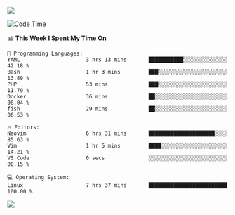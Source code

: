 <!-- [![Top Langs](https://github-readme-stats.vercel.app/api/top-langs/?username=gagahsyuja&theme=dracula&hide_border=true&border_radius=7)](https://github.com/anuraghazra/github-readme-stats) -->

![](https://komarev.com/ghpvc/?username=gagahsyuja&color=orange)

<!--START_SECTION:waka-->
![Code Time](http://img.shields.io/badge/Code%20Time-1%2C545%20hrs%2037%20mins-blue)

📊 **This Week I Spent My Time On** 

```text
💬 Programming Languages: 
YAML                     3 hrs 13 mins       ███████████░░░░░░░░░░░░░░   42.18 % 
Bash                     1 hr 3 mins         ███░░░░░░░░░░░░░░░░░░░░░░   13.89 % 
PHP                      53 mins             ███░░░░░░░░░░░░░░░░░░░░░░   11.79 % 
Docker                   36 mins             ██░░░░░░░░░░░░░░░░░░░░░░░   08.04 % 
fish                     29 mins             ██░░░░░░░░░░░░░░░░░░░░░░░   06.53 % 

🔥 Editors: 
Neovim                   6 hrs 31 mins       █████████████████████░░░░   85.63 % 
Vim                      1 hr 5 mins         ████░░░░░░░░░░░░░░░░░░░░░   14.21 % 
VS Code                  0 secs              ░░░░░░░░░░░░░░░░░░░░░░░░░   00.15 % 

💻 Operating System: 
Linux                    7 hrs 37 mins       █████████████████████████   100.00 % 
```


<!--END_SECTION:waka-->

![](https://hit.yhype.me/github/profile?account_id=96577465)
